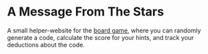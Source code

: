 # A Message From The Stars

A small helper-website for the [board game](https://boardgamegeek.com/boardgame/399987/a-message-from-the-stars), where you can randomly generate a code, calculate the score for your hints, and track your deductions about the code.
